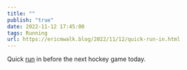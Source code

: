 ```yaml
---
title: ""
publish: "true"
date: 2022-11-12 17:45:00
tags: Running
url: https://ericmwalk.blog/2022/11/12/quick-run-in.html
---
```


Quick [run](http://www.strava.com/activities/8109067847) in before the next hockey game today.